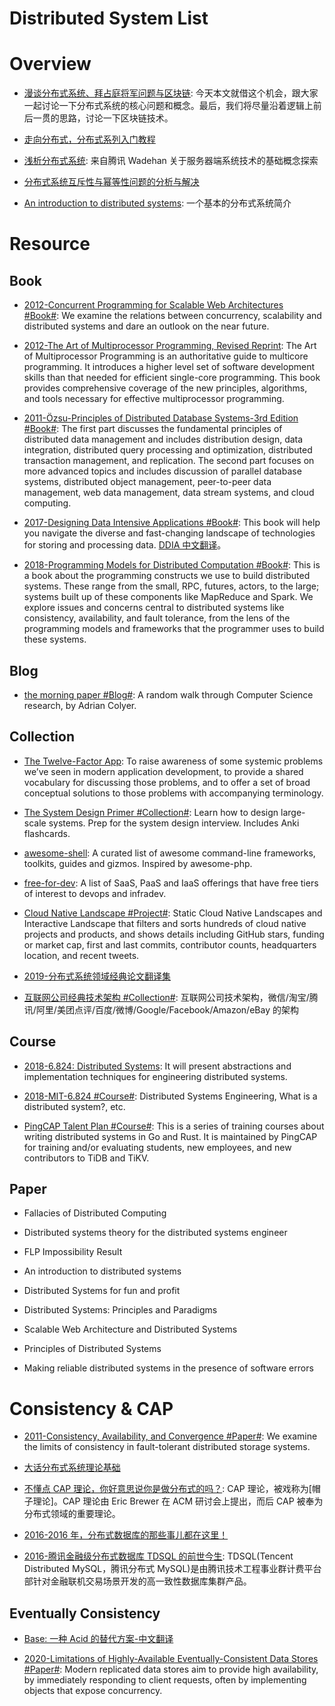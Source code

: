 # Distributed System List

# Overview

- [漫谈分布式系统、拜占庭将军问题与区块链](https://mp.weixin.qq.com/s/tngWdvoev8SQiyKt1gy5vw): 今天本文就借这个机会，跟大家一起讨论一下分布式系统的核心问题和概念。最后，我们将尽量沿着逻辑上前后一贯的思路，讨论一下区块链技术。

- [走向分布式，分布式系列入门教程](http://dcaoyuan.github.io/papers/pdfs/Scalability.pdf)

- [浅析分布式系统](http://wetest.qq.com/lab/view/203.html?from=content_toutiao): 来自腾讯 Wadehan 关于服务器端系统技术的基础概念探索

- [分布式系统互斥性与幂等性问题的分析与解决 ](http://blog.csdn.net/zdy0_2004/article/details/52760404)

- [An introduction to distributed systems](https://github.com/aphyr/distsys-class): 一个基本的分布式系统简介

# Resource

## Book

- [2012-Concurrent Programming for Scalable Web Architectures #Book#](http://berb.github.io/diploma-thesis/): We examine the relations between concurrency, scalability and distributed systems and dare an outlook on the near future.

- [2012-The Art of Multiprocessor Programming, Revised Reprint](https://www.safaribooksonline.com/library/view/the-art-of/9780123973375/): The Art of Multiprocessor Programming is an authoritative guide to multicore programming. It introduces a higher level set of software development skills than that needed for efficient single-core programming. This book provides comprehensive coverage of the new principles, algorithms, and tools necessary for effective multiprocessor programming.

- [2011-Özsu-Principles of Distributed Database Systems-3rd Edition #Book#](http://www.springer.com/us/book/9781441988331): The first part discusses the fundamental principles of distributed data management and includes distribution design, data integration, distributed query processing and optimization, distributed transaction management, and replication. The second part focuses on more advanced topics and includes discussion of parallel database systems, distributed object management, peer-to-peer data management, web data management, data stream systems, and cloud computing.

- [2017-Designing Data Intensive Applications #Book#](https://dataintensive.net/): This book will help you navigate the diverse and fast-changing landscape of technologies for storing and processing data. [DDIA 中文翻译](https://github.com/Vonng/ddia)。

- [2018-Programming Models for Distributed Computation #Book#](https://github.com/heathermiller/dist-prog-book): This is a book about the programming constructs we use to build distributed systems. These range from the small, RPC, futures, actors, to the large; systems built up of these components like MapReduce and Spark. We explore issues and concerns central to distributed systems like consistency, availability, and fault tolerance, from the lens of the programming models and frameworks that the programmer uses to build these systems.

## Blog

- [the morning paper #Blog#](https://blog.acolyer.org): A random walk through Computer Science research, by Adrian Colyer.

## Collection

- [The Twelve-Factor App](http://12factor.net/zh_cn/): To raise awareness of some systemic problems we’ve seen in modern application development, to provide a shared vocabulary for discussing those problems, and to offer a set of broad conceptual solutions to those problems with accompanying terminology.

- [The System Design Primer #Collection#](https://github.com/donnemartin/system-design-primer): Learn how to design large-scale systems. Prep for the system design interview. Includes Anki flashcards.

- [awesome-shell](https://github.com/alebcay/awesome-shell): A curated list of awesome command-line frameworks, toolkits, guides and gizmos. Inspired by awesome-php.

- [free-for-dev](https://github.com/ripienaar/free-for-dev): A list of SaaS, PaaS and IaaS offerings that have free tiers of interest to devops and infradev.

- [Cloud Native Landscape #Project#](https://github.com/cncf/landscape): Static Cloud Native Landscapes and Interactive Landscape that filters and sorts hundreds of cloud native projects and products, and shows details including GitHub stars, funding or market cap, first and last commits, contributor counts, headquarters location, and recent tweets.

- [2019-分布式系统领域经典论文翻译集](https://zhuanlan.zhihu.com/p/91434149)

- [互联网公司经典技术架构 #Collection#](https://github.com/davideuler/architecture.of.internet-product#): 互联网公司技术架构，微信/淘宝/腾讯/阿里/美团点评/百度/微博/Google/Facebook/Amazon/eBay 的架构

## Course

- [2018-6.824: Distributed Systems](http://nil.csail.mit.edu/6.824/2018/index.html): It will present abstractions and implementation techniques for engineering distributed systems.

- [2018-MIT-6.824 #Course#](http://nil.csail.mit.edu/6.824/2018/schedule.html): Distributed Systems Engineering, What is a distributed system?, etc.

- [PingCAP Talent Plan #Course#](https://github.com/pingcap/talent-plan): This is a series of training courses about writing distributed systems in Go and Rust. It is maintained by PingCAP for training and/or evaluating students, new employees, and new contributors to TiDB and TiKV.

## Paper

- Fallacies of Distributed Computing

- Distributed systems theory for the distributed systems engineer

- FLP Impossibility Result

- An introduction to distributed systems

- Distributed Systems for fun and profit

- Distributed Systems: Principles and Paradigms

- Scalable Web Architecture and Distributed Systems

- Principles of Distributed Systems

- Making reliable distributed systems in the presence of software errors

# Consistency & CAP

- [2011-Consistency, Availability, and Convergence #Paper#](https://apps.cs.utexas.edu/tech_reports/reports/tr/TR-2036.pdf): We examine the limits of consistency in fault-tolerant distributed storage systems.

- [大话分布式系统理论基础](http://mp.weixin.qq.com/s/p4PEZPjxJyYXKpkCCdShbw)

- [不懂点 CAP 理论，你好意思说你是做分布式的吗？](https://parg.co/ULa): CAP 理论，被戏称为[帽子理论]。CAP 理论由 Eric Brewer 在 ACM 研讨会上提出，而后 CAP 被奉为分布式领域的重要理论。

- [2016-2016 年，分布式数据库的那些事儿都在这里！](https://parg.co/b1g)

- [2016-腾讯金融级分布式数据库 TDSQL 的前世今生](http://blog.csdn.net/test_soy/article/details/53259136): TDSQL(Tencent Distributed MySQL，腾讯分布式 MySQL)是由腾讯技术工程事业群计费平台部针对金融联机交易场景开发的高一致性数据库集群产品。

## Eventually Consistency

- [Base: 一种 Acid 的替代方案-中文翻译](http://article.yeeyan.org/view/167444/125572)

- [2020-Limitations of Highly-Available Eventually-Consistent Data Stores #Paper#](https://www.cs.tau.ac.il/~mad/publications/podc2015-replds.pdf): Modern replicated data stores aim to provide high availability, by immediately responding to client requests, often by implementing objects that expose concurrency.
